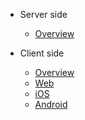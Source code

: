 - Server side

	- [Overview](quickstart.md)

- Client side
	
	- [Overview](client_overview.md)
	- [Web](web.md)
	- [iOS](ios.md)
	- [Android](android.md)